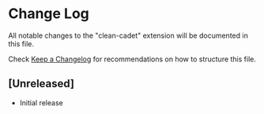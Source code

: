 # Change Log

All notable changes to the "clean-cadet" extension will be documented in this file.

Check [Keep a Changelog](http://keepachangelog.com/) for recommendations on how to structure this file.

## [Unreleased]

- Initial release